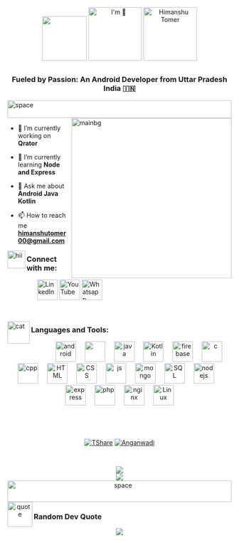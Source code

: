 
<div align="center">

  <img height=100px; src="https://github.com/tomer00/tomer00/assets/68748487/51b23dac-2873-45ec-bb47-6190f09e2282">
  <img height=120px; src="https://readme-typing-svg.demolab.com?font=Chelsea+Market+&weight=900&duration=1&pause=1000&color=00F7D7&width=60&lines=I'm" alt="I'm 👋" />
  <img height=120px; src="https://readme-typing-svg.demolab.com?font=Chelsea+Market+&weight=900&pause=1000&color=15F762&width=220&lines=Himanshu+Tomer;Andriod+Developer" alt="Himanshu Tomer" />
</div>
<h2> </h2>
<h3 align="center">Fueled by Passion: An Android Developer from Uttar Pradesh India 🇮🇳</h3>
 <img src="https://github.com/tomer00/tomer00/assets/68748487/9a4ac5fa-efb6-4e5a-9c0d-7be90f6b9d41" alt="space" width="100%" height="40"/>
 <img align="right" width=360px; src="https://github.com/tomer00/tomer00/assets/68748487/ea2dcf3e-9689-41f5-8609-99829936d6a2" alt="mainbg"/>

  
- 🔭 I’m currently working on **Qrator**

- 🌱 I’m currently learning **Node and Express**

- 💬 Ask me about **Android Java Kotlin**

- 📫 How to reach me **himanshutomer00@gmail.com**

 
<img align="left" width=40px; src="https://github.com/tomer00/tomer00/assets/68748487/c1e8326f-89cd-481e-8542-4ebcf9b71d26" alt="hii"/>
<h3 align="left">Connect with me:</h3>
<div align="left">
<a>     ‎ ‎ ‎ ‎ ‎ ‎ ‎ ‎ ‎ ‎‎ ‎ ‎ ‎ ‎ ‎ ‎  ‎    </a>
<a href="https://linkedin.com/in/tomer00"><img src="https://testing2467.000webhostapp.com/Images/iconLinkedIn.png" alt="LinkedIn" width="46"/></a>
<a href="https://www.youtube.com/@codewithtomer" target="blank"><img src="https://testing2467.000webhostapp.com/Images/iconYoutube.png" alt="YouTube" width="46" /></a>
<a href="https://api.whatsapp.com/send/?phone=919997628974&text=Hii+Himanshu&type=phone_number" target="blank"><img src="https://testing2467.000webhostapp.com/Images/iconWhatsapp.png" alt="Whatsapp" width="46" /></a>
</div>

<p>     ‎ ‎ ‎ ‎ ‎ ‎ ‎ ‎ ‎ ‎‎ ‎ ‎ ‎ ‎ ‎ ‎  ‎    </p>
<img align="left" width=50px; src="https://github.com/tomer00/tomer00/assets/68748487/7d141320-94c9-4212-916a-3a574435637f" alt="cat"/>
<h3 align="left">Languages and Tools:</h3>
<div align="center">
  <img width="46" />
  <img width="46" src="https://github.com/tomer00/tomer00/assets/68748487/4e7b9abb-2c64-4759-9fc1-45bed457b196" alt="android"/>
  <img width="12" />
  <img width="46" src="https://cdn.jsdelivr.net/gh/devicons/devicon/icons/androidstudio/androidstudio-original.svg" />
  <img width="12" />
  <img width="46" src="https://devicons.railway.app/i/java.svg" alt="java" />
  <img width="12" />
  <img width="46" src="https://devicons.railway.app/i/kotlin.svg" alt="Kotlin"/>
  <img width="12" />
  <img width="46" src="https://devicons.railway.app/i/firebase.svg" alt="firebase" />
  <img width="12" />
  <img width="46" src="https://devicons.railway.app/i/c.svg" alt="c"/>
  <img width="12" />
  <img width="46" src="https://devicons.railway.app/i/cplusplus.png" alt="cpp" />
  <img width="12" />
  <img width="46" src="https://devicons.railway.app/i/html5.svg" alt="HTML"/>
  <img width="12" />
  <img width="46" src="https://devicons.railway.app/i/css3.svg" alt="CSS" />
  <img width="12" />
  <img width="46" src="https://devicons.railway.app/i/javascript.svg" alt="js"/>
  <img width="12" />
  <img width="46" src="https://devicons.railway.app/i/mongodb.svg" alt="mongo"/>
  <img width="12" />
  <img width="46" src="https://www.svgrepo.com/show/303251/mysql-logo.svg" alt="SQL"/>
  <img width="12" />
  <img width="46" src="https://www.svgrepo.com/show/354118/nodejs.svg" alt="nodejs"/>
  <img width="12" />
  <img width="46" src="https://github.com/tomer00/tomer00/assets/68748487/cf823a6e-c444-4b36-9e2e-6098b1f268a8" alt="express"/>
  <img width="12" />
  <img width="46" src="https://devicons.railway.app/i/php.svg" alt="php"/>
  <img width="12" />
  <img width="46" src="https://cdn.jsdelivr.net/gh/devicons/devicon/icons/nginx/nginx-original.svg" alt="nginx"/>
  <img width="12" />
  <img width="46" src="https://cdn.jsdelivr.net/gh/devicons/devicon/icons/linux/linux-original.svg" alt="Linux"/>
</div>

<h2>‎ ‎‎‎</h2>

<div align="center">
  
  [![TShare](https://github-readme-stats-git-masterrstaa-rickstaa.vercel.app/api/pin/?username=tomer00&repo=TShare&theme=blue-green)](https://github.com/tomer00/TShare)
  [![Anganwadi](https://github-readme-stats-git-masterrstaa-rickstaa.vercel.app/api/pin/?username=tomer00&repo=Anganwadi-Helper&theme=blue-green)](https://github.com/tomer00/Anganwadi-Helper)
</div>
<br/>
<p align="center">
<img src="https://github-readme-streak-stats.herokuapp.com/?user=tomer00&theme=blue-green&hide_border=false">
  <br/>
<img src="https://github-readme-stats.vercel.app/api/top-langs/?username=tomer00&theme=blue-green&hide_border=false&include_all_commits=true&count_private=true&layout=compact"/>

<img src="https://github.com/tomer00/tomer00/assets/68748487/9a4ac5fa-efb6-4e5a-9c0d-7be90f6b9d41" alt="space" width="100%" height="48px"/>

<img align="left" width=56px; src="https://github.com/tomer00/tomer00/assets/68748487/1a2b26bd-e45e-4c0c-93b8-cb0d0eebfbc3" alt="quote"/>
<h3 align="left">Random Dev Quote</h3>

<p align="center">
<img src="https://quotes-github-readme.vercel.app/api?type=horizontal&theme=tokyonight">

